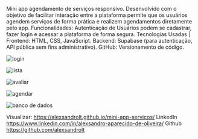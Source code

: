 Mini app agendamento de serviços responsivo.
Desenvolvido com o objetivo de facilitar interação entre a plataforma permite que os usuários agendem serviços de forma prática e realizem agendamentos diretamente pelo app.
Funcionalidades: Autenticação de Usuários podem se cadastrar, fazer login e acessar a plataforma de forma segura.
Tecnologias Usadas |
Frontend: HTML, CSS, JavaScript.
Backend: Supabase (para autenticação, API pública sem fins administrativo).
GitHub: Versionamento de código.





![login](https://github.com/user-attachments/assets/4522a43b-4131-475d-a48f-42422d44adc1)


![lista](https://github.com/user-attachments/assets/39747bde-5420-4860-8667-a010d99ccb3f)


![avaliar](https://github.com/user-attachments/assets/bb368b04-28c7-4042-9001-1460a065c0fb)

![agendar](https://github.com/user-attachments/assets/a8a2b6be-6f57-4e09-878e-50ba8f3b0a0a)




![banco de dados](https://github.com/user-attachments/assets/fe62cdc4-7e0c-4985-b7c1-95b4d4651a93)




Visualizar:  https://alexsandrolt.github.io/mini-app-servicos/
LinkedIn https://www.linkedin.com/in/alexsandro-aparecido-de-oliveira/
Github https://github.com/alexsandrolt
